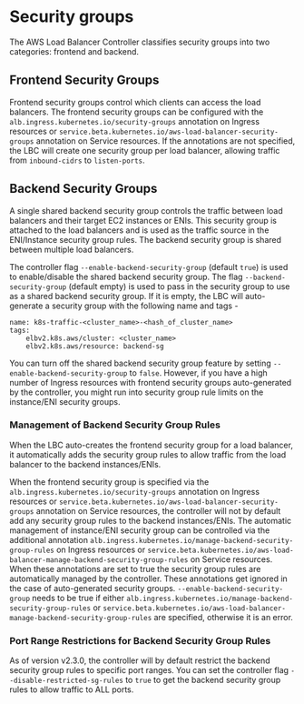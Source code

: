 # Security groups

The AWS Load Balancer Controller classifies security groups into two categories: frontend and backend.

## Frontend Security Groups

Frontend security groups control which clients can access the load balancers. The frontend security groups can be configured with the `alb.ingress.kubernetes.io/security-groups` annotation on Ingress resources or `service.beta.kubernetes.io/aws-load-balancer-security-groups` annotation on Service resources. If the annotations are not specified, the LBC will create one security group per load balancer, allowing traffic from `inbound-cidrs` to `listen-ports`.

## Backend Security Groups

A single shared backend security group controls the traffic between load balancers and their target EC2 instances or ENIs. This security group is attached to the load balancers and is used as the traffic source in the ENI/Instance security group rules. The backend security group is shared between multiple load balancers.

The controller flag `--enable-backend-security-group` (default `true`) is used to enable/disable the shared backend security group. The flag `--backend-security-group` (default empty) is used to pass in the security group to use as a shared backend security group. If it is empty, the LBC will auto-generate a security group with the following name and tags -

```
name: k8s-traffic-<cluster_name>-<hash_of_cluster_name>
tags: 
    elbv2.k8s.aws/cluster: <cluster_name>
    elbv2.k8s.aws/resource: backend-sg
```

You can turn off the shared backend security group feature by setting `--enable-backend-security-group` to `false`. However, if you have a high number of Ingress resources with frontend security groups auto-generated by the controller, you might run into security group rule limits on the instance/ENI security groups.

### Management of Backend Security Group Rules

When the LBC auto-creates the frontend security group for a load balancer, it automatically adds the security group rules to allow traffic from the load balancer to the backend instances/ENIs.

When the frontend security group is specified via the `alb.ingress.kubernetes.io/security-groups` annotation on Ingress resources or `service.beta.kubernetes.io/aws-load-balancer-security-groups` annotation on Service resources, the controller will not by default add any security group rules to the backend instances/ENIs. The automatic management of instance/ENI security group can be controlled via the additional annotation `alb.ingress.kubernetes.io/manage-backend-security-group-rules` on Ingress resources or `service.beta.kubernetes.io/aws-load-balancer-manage-backend-security-group-rules` on Service resources. When these annotations are set to true the security group rules are automatically managed by the controller. These annotations get ignored in the case of auto-generated security groups. `--enable-backend-security-group` needs to be true if either `alb.ingress.kubernetes.io/manage-backend-security-group-rules` or `service.beta.kubernetes.io/aws-load-balancer-manage-backend-security-group-rules` are specified, otherwise it is an error.

### Port Range Restrictions for Backend Security Group Rules

As of version v2.3.0, the controller will by default restrict the backend security group rules to specific port ranges. You can set the controller flag `--disable-restricted-sg-rules` to `true` to get the backend security group rules to allow traffic to ALL ports.
